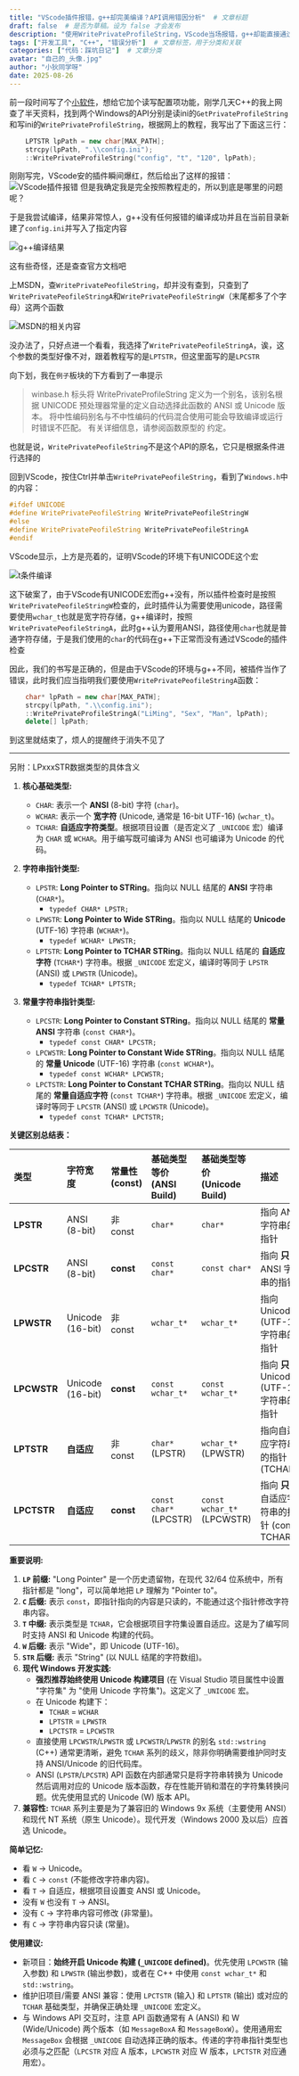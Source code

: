 ```yaml
---
title: "VScode插件报错，g++却完美编译？API调用错因分析"  # 文章标题
draft: false  # 是否为草稿。设为 false 才会发布
description: "使用WritePrivateProfileString，VScode当场报错，g++却能直接通过编译？那必须分析一下了"  # 文章摘要
tags: ["开发工具", "C++", "错误分析"]  # 文章标签，用于分类和关联
categories: ["代码：踩坑日记"]  # 文章分类
avatar: "自己的_头像.jpg"
author: "小狄同学呀"
date: 2025-08-26
---
```

 
前一段时间写了个[小软件](https://github.com/xiaoditx/BeepMusic)，想给它加个读写配置项功能，刚学几天C++的我上网查了半天资料，找到两个Windows的API分别是读ini的`GetPrivateProfileString`和写ini的`WritePrivateProfileString`，根据网上的教程，我写出了下面这三行：

```cpp
    LPTSTR lpPath = new char[MAX_PATH];
    strcpy(lpPath, ".\\config.ini");
    ::WritePrivateProfileString("config", "t", "120", lpPath);
```

刚刚写完，VScode安的插件瞬间爆红，然后给出了这样的报错：
![VScode插件报错](./imgs/184a967e89d542c3be6e63b16667e2a3.png)
但是我确定我是完全按照教程走的，所以到底是哪里的问题呢？

于是我尝试编译，结果非常惊人，g++没有任何报错的编译成功并且在当前目录新建了`config.ini`并写入了指定内容

![g++编译结果](./imgs/83ab9c632d1e463596644c4afcc60d14.png)


这有些奇怪，还是查查官方文档吧

上MSDN，查`WritePrivatePeofileString`，却并没有查到，只查到了`WritePrivatePeofileStringA`和`WritePrivatePeofileStringW`（末尾都多了个字母）这两个函数

![MSDN的相关内容](./imgs/9e5fe8e0a5074f0ba5d570c9a3ef2023.png)


没办法了，只好点进一个看看，我选择了`WritePrivatePeofileStringA`，诶，这个参数的类型好像不对，跟着教程写的是`LPTSTR`，但这里面写的是`LPCSTR`

向下划，我在`例子`板块的下方看到了一串提示

> winbase.h 标头将 WritePrivateProfileString 定义为一个别名，该别名根据 UNICODE 预处理器常量的定义自动选择此函数的 ANSI 或 Unicode 版本。 将中性编码别名与不中性编码的代码混合使用可能会导致编译或运行时错误不匹配。 有关详细信息，请参阅函数原型的 约定。

也就是说，`WritePrivatePeofileString`不是这个API的原名，它只是根据条件进行选择的

回到VScode，按住Ctrl并单击`WritePrivatePeofileString`，看到了`Windows.h`中的内容：

```cpp
#ifdef UNICODE
#define WritePrivatePeofileString WritePrivatePeofileStringW
#else
#define WritePrivatePeofileString WritePrivatePeofileStringA
#endif
```

VScode显示，上方是亮着的，证明VScode的环境下有UNICODE这个宏

![t条件编译](./imgs/389e5b23cc314530822b326a0f848859.png)


这下破案了，由于VScode有UNICODE宏而g++没有，所以插件检查时是按照`WritePrivatePeofileStringW`检查的，此时插件认为需要使用unicode，路径需要使用`wchar_t`也就是宽字符存储，g++编译时，按照`WritePrivatePeofileStringA`，此时g++认为要用ANSI，路径使用`char`也就是普通字符存储，于是我们使用的`char`的代码在g++下正常而没有通过VScode的插件检查

因此，我们的书写是正确的，但是由于VScode的环境与g++不同，被插件当作了错误，此时我们应当指明我们要使用`WritePrivatePeofileStringA`函数：

```cpp
    char* lpPath = new char[MAX_PATH];
    strcpy(lpPath, ".\\config.ini");
    ::WritePrivateProfileStringA("LiMing", "Sex", "Man", lpPath); 
    delete[] lpPath;
```

到这里就结束了，烦人的提醒终于消失不见了

-----

另附：LPxxxSTR数据类型的具体含义

1.  **核心基础类型:**
    *   `CHAR`: 表示一个 **ANSI** (8-bit) 字符 (`char`)。
    *   `WCHAR`: 表示一个 **宽字符** (Unicode, 通常是 16-bit UTF-16) (`wchar_t`)。
    *   `TCHAR`: **自适应字符类型**。根据项目设置（是否定义了 `_UNICODE` 宏）编译为 `CHAR` 或 `WCHAR`。用于编写既可编译为 ANSI 也可编译为 Unicode 的代码。

2.  **字符串指针类型:**
    *   `LPSTR`: **Long Pointer to STRing**。指向以 NULL 结尾的 **ANSI** 字符串 (`CHAR*`)。
        *   `typedef CHAR* LPSTR;`
    *   `LPWSTR`: **Long Pointer to Wide STRing**。指向以 NULL 结尾的 **Unicode** (UTF-16) 字符串 (`WCHAR*`)。
        *   `typedef WCHAR* LPWSTR;`
    *   `LPTSTR`: **Long Pointer to TCHAR STRing**。指向以 NULL 结尾的 **自适应字符** (`TCHAR*`) 字符串。根据 `_UNICODE` 宏定义，编译时等同于 `LPSTR` (ANSI) 或 `LPWSTR` (Unicode)。
        *   `typedef TCHAR* LPTSTR;`

3.  **常量字符串指针类型:**
    *   `LPCSTR`: **Long Pointer to Constant STRing**。指向以 NULL 结尾的 **常量 ANSI** 字符串 (`const CHAR*`)。
        *   `typedef const CHAR* LPCSTR;`
    *   `LPCWSTR`: **Long Pointer to Constant Wide STRing**。指向以 NULL 结尾的 **常量 Unicode** (UTF-16) 字符串 (`const WCHAR*`)。
        *   `typedef const WCHAR* LPCWSTR;`
    *   `LPCTSTR`: **Long Pointer to Constant TCHAR STRing**。指向以 NULL 结尾的 **常量自适应字符** (`const TCHAR*`) 字符串。根据 `_UNICODE` 宏定义，编译时等同于 `LPCSTR` (ANSI) 或 `LPCWSTR` (Unicode)。
        *   `typedef const TCHAR* LPCTSTR;`

**关键区别总结表：**

| 类型      | 字符宽度      | 常量性 (const) | 基础类型等价 (ANSI Build) | 基础类型等价 (Unicode Build) | 描述                                         |
| :-------- | :------------ | :------------- | :------------------------ | :--------------------------- | :------------------------------------------- |
| **LPSTR** | ANSI (8-bit)  | 非 const       | `char*`                   | `char*`                      | 指向 ANSI 字符串的指针                       |
| **LPCSTR**| ANSI (8-bit)  | **const**      | `const char*`             | `const char*`                | 指向 **只读** ANSI 字符串的指针              |
| **LPWSTR**| Unicode (16-bit) | 非 const     | `wchar_t*`                | `wchar_t*`                   | 指向 Unicode (UTF-16) 字符串的指针           |
| **LPCWSTR**| Unicode (16-bit)| **const**    | `const wchar_t*`          | `const wchar_t*`             | 指向 **只读** Unicode (UTF-16) 字符串的指针  |
| **LPTSTR**| **自适应**    | 非 const       | `char*` (LPSTR)           | `wchar_t*` (LPWSTR)          | 指向自适应字符串的指针 (TCHAR*)              |
| **LPCTSTR**| **自适应**   | **const**      | `const char*` (LPCSTR)    | `const wchar_t*` (LPCWSTR)   | 指向 **只读** 自适应字符串的指针 (const TCHAR*) |

**重要说明:**

1.  **`LP` 前缀:** "Long Pointer" 是一个历史遗留物，在现代 32/64 位系统中，所有指针都是 "long"，可以简单地把 `LP` 理解为 "Pointer to"。
2.  **`C` 后缀:** 表示 `const`，即指针指向的内容是只读的，不能通过这个指针修改字符串内容。
3.  **`T` 中缀:** 表示类型是 `TCHAR`，它会根据项目字符集设置自适应。这是为了编写同时支持 ANSI 和 Unicode 构建的代码。
4.  **`W` 后缀:** 表示 "Wide"，即 Unicode (UTF-16)。
5.  **`STR` 后缀:** 表示 "String" (以 NULL 结尾的字符数组)。
6.  **现代 Windows 开发实践:**
    *   **强烈推荐始终使用 Unicode 构建项目** (在 Visual Studio 项目属性中设置 "字符集" 为 "使用 Unicode 字符集")。这定义了 `_UNICODE` 宏。
    *   在 Unicode 构建下：
        *   `TCHAR` = `WCHAR`
        *   `LPTSTR` = `LPWSTR`
        *   `LPCTSTR` = `LPCWSTR`
    *   直接使用 `LPCWSTR`/`LPWSTR` 或 `LPCWSTR`/`LPWSTR` 的别名 `std::wstring` (C++) 通常更清晰，避免 `TCHAR` 系列的歧义，除非你明确需要维护同时支持 ANSI/Unicode 的旧代码库。
    *   ANSI (`LPSTR`/`LPCSTR`) API 函数在内部通常只是将字符串转换为 Unicode 然后调用对应的 Unicode 版本函数，存在性能开销和潜在的字符集转换问题。优先使用显式的 Unicode (W) 版本 API。
7.  **兼容性:** `TCHAR` 系列主要是为了兼容旧的 Windows 9x 系统（主要使用 ANSI）和现代 NT 系统（原生 Unicode）。现代开发（Windows 2000 及以后）应首选 Unicode。

**简单记忆:**

*   看 `W` -> Unicode。
*   看 `C` -> `const` (不能修改字符串内容)。
*   看 `T` -> 自适应，根据项目设置变 ANSI 或 Unicode。
*   没有 `W` 也没有 `T` -> ANSI。
*   没有 `C` -> 字符串内容可修改 (非常量)。
*   有 `C` -> 字符串内容只读 (常量)。

**使用建议:**

*   新项目：**始终开启 Unicode 构建 (`_UNICODE` defined)**。优先使用 `LPCWSTR` (输入参数) 和 `LPWSTR` (输出参数)，或者在 C++ 中使用 `const wchar_t*` 和 `std::wstring`。
*   维护旧项目/需要 ANSI 兼容：使用 `LPCTSTR` (输入) 和 `LPTSTR` (输出) 或对应的 `TCHAR` 基础类型，并确保正确处理 `_UNICODE` 宏定义。
*   与 Windows API 交互时，注意 API 函数通常有 A (ANSI) 和 W (Wide/Unicode) 两个版本（如 `MessageBoxA` 和 `MessageBoxW`）。使用通用宏 `MessageBox` 会根据 `_UNICODE` 自动选择正确的版本。传递的字符串指针类型也必须与之匹配（`LPCSTR` 对应 A 版本，`LPCWSTR` 对应 W 版本，`LPCTSTR` 对应通用宏）。
